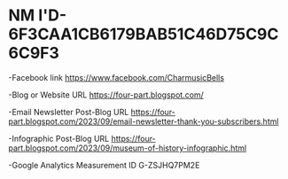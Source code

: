# NM I'D-6F3CAA1CB6179BAB51C46D75C9C6C9F3
-Facebook link
https://www.facebook.com/CharmusicBells

-Blog or Website URL
https://four-part.blogspot.com/

-Email Newsletter Post-Blog URL
https://four-part.blogspot.com/2023/09/email-newsletter-thank-you-subscribers.html

-Infographic Post-Blog URL
https://four-part.blogspot.com/2023/09/museum-of-history-infographic.html

-Google Analytics Measurement ID
G-ZSJHQ7PM2E 

